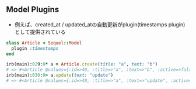 ## Model Plugins

* 例えば、created_at / updated_atの自動更新がplugin(timestamps plugin)として提供されている

```ruby
class Article < Sequel::Model
  plugin :timestamps
end
```

``` ruby
irb(main):029:0* a = Article.create(title: "a", text: "b")
# => #<Article @values={:id=>40, :title=>"a", :text=>"b", :active=>false, :created_at=>2017-01-09 12:51:08 +0900, :updated_at=>nil}>
irb(main):030:0> a.update(text: "update")
# => #<Article @values={:id=>40, :title=>"a", :text=>"update", :active=>false, :created_at=>2017-01-09 12:51:08 +0900, :updated_at=>2017-01-09 12:51:15 +0900}>
```
